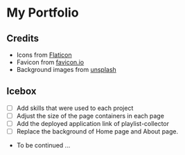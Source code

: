 # My Portfolio
## Credits
- Icons from [Flaticon](https://www.flaticon.com/)
- Favicon from [favicon.io](https://favicon.io/)
- Background images from [unsplash](https://unsplash.com/)

## Icebox
- [ ] Add skills that were used to each project
- [ ] Adjust the size of the page containers in each page
- [ ] Add the deployed application link of playlist-collector
- [ ] Replace the background of Home page and About page.
- To be continued ...